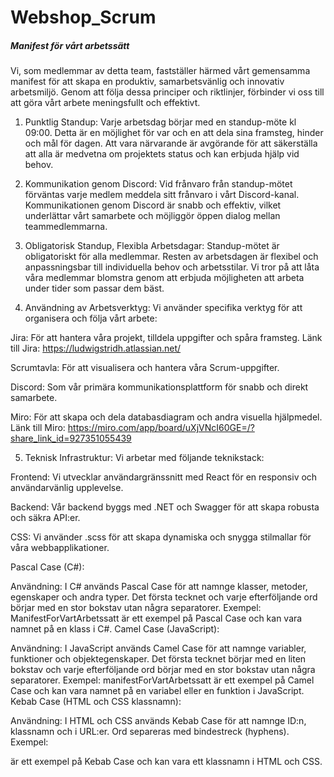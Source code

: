 # Webshop_Scrum

<h5>Manifest för vårt arbetssätt</h5>
Vi, som medlemmar av detta team, fastställer härmed vårt gemensamma manifest för att skapa en produktiv, samarbetsvänlig och innovativ arbetsmiljö. Genom att följa dessa principer och riktlinjer, förbinder vi oss till att göra vårt arbete meningsfullt och effektivt.

1. Punktlig Standup:
Varje arbetsdag börjar med en standup-möte kl 09:00. Detta är en möjlighet för var och en att dela sina framsteg, hinder och mål för dagen. Att vara närvarande är avgörande för att säkerställa att alla är medvetna om projektets status och kan erbjuda hjälp vid behov.

2. Kommunikation genom Discord:
Vid frånvaro från standup-mötet förväntas varje medlem meddela sitt frånvaro i vårt Discord-kanal. Kommunikationen genom Discord är snabb och effektiv, vilket underlättar vårt samarbete och möjliggör öppen dialog mellan teammedlemmarna.

3. Obligatorisk Standup, Flexibla Arbetsdagar:
Standup-mötet är obligatoriskt för alla medlemmar. Resten av arbetsdagen är flexibel och anpassningsbar till individuella behov och arbetsstilar. Vi tror på att låta våra medlemmar blomstra genom att erbjuda möjligheten att arbeta under tider som passar dem bäst.

4. Användning av Arbetsverktyg:
Vi använder specifika verktyg för att organisera och följa vårt arbete:

Jira: För att hantera våra projekt, tilldela uppgifter och spåra framsteg.
Länk till Jira: https://ludwigstridh.atlassian.net/ 

Scrumtavla: För att visualisera och hantera våra Scrum-uppgifter.

Discord: Som vår primära kommunikationsplattform för snabb och direkt samarbete.

Miro: För att skapa och dela databasdiagram och andra visuella hjälpmedel. 
Länk till Miro: https://miro.com/app/board/uXjVNcI60GE=/?share_link_id=927351055439

5. Teknisk Infrastruktur:
Vi arbetar med följande teknikstack:

Frontend: Vi utvecklar användargränssnitt med React för en responsiv och användarvänlig upplevelse.

Backend: Vår backend byggs med .NET och Swagger för att skapa robusta och säkra API:er.

CSS: Vi använder .scss för att skapa dynamiska och snygga stilmallar för våra webbapplikationer.

Pascal Case (C#):

Användning: I C# används Pascal Case för att namnge klasser, metoder, egenskaper och andra typer. Det första tecknet och varje efterföljande ord börjar med en stor bokstav utan några separatorer.
Exempel: ManifestForVartArbetssatt är ett exempel på Pascal Case och kan vara namnet på en klass i C#.
Camel Case (JavaScript):

Användning: I JavaScript används Camel Case för att namnge variabler, funktioner och objektegenskaper. Det första tecknet börjar med en liten bokstav och varje efterföljande ord börjar med en stor bokstav utan några separatorer.
Exempel: manifestForVartArbetssatt är ett exempel på Camel Case och kan vara namnet på en variabel eller en funktion i JavaScript.
Kebab Case (HTML och CSS klassnamn):

Användning: I HTML och CSS används Kebab Case för att namnge ID:n, klassnamn och i URL:er. Ord separeras med bindestreck (hyphens).
Exempel: <div class="manifest-for-vart-arbetssatt"> är ett exempel på Kebab Case och kan vara ett klassnamn i HTML och CSS.
